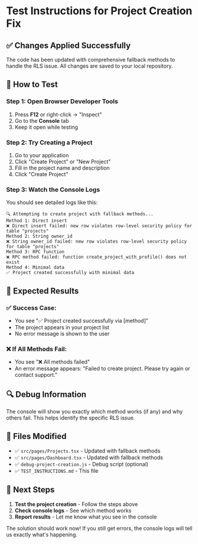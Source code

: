 # Test Instructions for Project Creation Fix

## ✅ Changes Applied Successfully

The code has been updated with comprehensive fallback methods to handle the RLS issue. All changes are saved to your local repository.

## 🧪 How to Test

### Step 1: Open Browser Developer Tools
1. Press **F12** or right-click → "Inspect"
2. Go to the **Console** tab
3. Keep it open while testing

### Step 2: Try Creating a Project
1. Go to your application
2. Click "Create Project" or "New Project"
3. Fill in the project name and description
4. Click "Create Project"

### Step 3: Watch the Console Logs
You should see detailed logs like this:

```
🔍 Attempting to create project with fallback methods...
Method 1: Direct insert
❌ Direct insert failed: new row violates row-level security policy for table "projects"
Method 2: String owner_id
❌ String owner_id failed: new row violates row-level security policy for table "projects"
Method 3: RPC function
❌ RPC method failed: function create_project_with_profile() does not exist
Method 4: Minimal data
✅ Project created successfully with minimal data
```

## 🎯 Expected Results

### ✅ **Success Case:**
- You see "✅ Project created successfully via [method]"
- The project appears in your project list
- No error message is shown to the user

### ❌ **If All Methods Fail:**
- You see "❌ All methods failed"
- An error message appears: "Failed to create project. Please try again or contact support."

## 🔍 Debug Information

The console will show you exactly which method works (if any) and why others fail. This helps identify the specific RLS issue.

## 📁 Files Modified

- ✅ `src/pages/Projects.tsx` - Updated with fallback methods
- ✅ `src/pages/Dashboard.tsx` - Updated with fallback methods
- ✅ `debug-project-creation.js` - Debug script (optional)
- ✅ `TEST_INSTRUCTIONS.md` - This file

## 🚀 Next Steps

1. **Test the project creation** - Follow the steps above
2. **Check console logs** - See which method works
3. **Report results** - Let me know what you see in the console

The solution should work now! If you still get errors, the console logs will tell us exactly what's happening.
